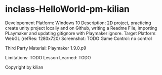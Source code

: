 # inclass-HelloWorld-pm-kilian

Developement Platform: Windows 10 
Description: 2D project, practicing create unity project locally and 
on Github, writing a Readme File, importing PLaymaker and updating gitignore 
with Playmaker ignore. 
Target Platform: WebGL (refRes: 1280x720) 
Screenshot: TODO 
Game Control: no control 

Third Party Material: 
Playmaker 1.9.0.p9 

Limitations: TODO 
Lesson Learned: TODO 

Copyright by kilian